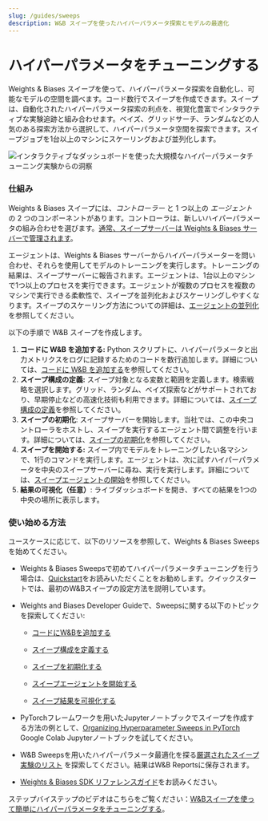 ```yaml
---
slug: /guides/sweeps
description: W&B スイープを使ったハイパーパラメータ探索とモデルの最適化
---
```


# ハイパーパラメータをチューニングする

<head>
  <title>スイープでハイパーパラメータをチューニングする</title>
</head>

Weights & Biases スイープを使って、ハイパーパラメータ探索を自動化し、可能なモデルの空間を調べます。コード数行でスイープを作成できます。スイープは、自動化されたハイパーパラメータ探索の利点を、視覚化豊富でインタラクティブな実験追跡と組み合わせます。ベイズ、グリッドサーチ、ランダムなどの人気のある探索方法から選択して、ハイパーパラメータ空間を探索できます。スイープジョブを1台以上のマシンにスケーリングおよび並列化します。

![インタラクティブなダッシュボードを使った大規模なハイパーパラメータチューニング実験からの洞察](/images/sweeps/intro_what_it_is.png)

### 仕組み

Weights & Biases スイープには、_コントローラー_ と 1 つ以上の _エージェント_ の 2 つのコンポーネントがあります。コントローラは、新しいハイパーパラメータの組み合わせを選びます。[通常、スイープサーバーは Weights & Biases サーバーで管理されます](https://docs.wandb.ai/guides/sweeps/local-controller)。

エージェントは、Weights & Biases サーバーからハイパーパラメーターを問い合わせ、それらを使用してモデルのトレーニングを実行します。トレーニングの結果は、スイープサーバーに報告されます。エージェントは、1台以上のマシンで1つ以上のプロセスを実行できます。エージェントが複数のプロセスを複数のマシンで実行できる柔軟性で、スイープを並列化およびスケーリングしやすくなります。スイープのスケーリング方法についての詳細は、[エージェントの並列化](https://docs.wandb.ai/guides/sweeps/parallelize-agents)を参照してください。

以下の手順で W&B スイープを作成します。

1. **コードに W&B を追加する:** Python スクリプトに、ハイパーパラメータと出力メトリクスをログに記録するためのコードを数行追加します。詳細については、[コードに W&B を追加する](https://docs.wandb.ai/guides/sweeps/add-w-and-b-to-your-code)を参照してください。
2. **スイープ構成の定義:** スイープ対象となる変数と範囲を定義します。検索戦略を選択します。グリッド、ランダム、ベイズ探索などがサポートされており、早期停止などの高速化技術も利用できます。詳細については、[スイープ構成の定義](https://docs.wandb.ai/guides/sweeps/define-sweep-configuration)を参照してください。
3. **スイープの初期化**: スイープサーバーを開始します。当社では、この中央コントローラをホストし、スイープを実行するエージェント間で調整を行います。詳細については、[スイープの初期化](https://docs.wandb.ai/guides/sweeps/initialize-sweeps)を参照してください。
4. **スイープを開始する:** スイープ内でモデルをトレーニングしたい各マシンで、1行のコマンドを実行します。エージェントは、次に試すハイパーパラメータを中央のスイープサーバーに尋ね、実行を実行します。詳細については、[スイープエージェントの開始](https://docs.wandb.ai/guides/sweeps/start-sweep-agents)を参照してください。
5. **結果の可視化（任意）**: ライブダッシュボードを開き、すべての結果を1つの中央の場所に表示します。

### 使い始める方法
ユースケースに応じて、以下のリソースを参照して、Weights & Biases Sweepsを始めてください。



* Weights & Biases Sweepsで初めてハイパーパラメータチューニングを行う場合は、[Quickstart](https://docs.wandb.ai/guides/sweeps/quickstart)をお読みいただくことをお勧めします。クイックスタートでは、最初のW&Bスイープの設定方法を説明しています。

* Weights and Biases Developer Guideで、Sweepsに関する以下のトピックを探索してください:

  * [コードにW&Bを追加する](https://docs.wandb.ai/guides/sweeps/add-w-and-b-to-your-code)

  * [スイープ構成を定義する](https://docs.wandb.ai/guides/sweeps/define-sweep-configuration)

  * [スイープを初期化する](https://docs.wandb.ai/guides/sweeps/initialize-sweeps)

  * [スイープエージェントを開始する](https://docs.wandb.ai/guides/sweeps/start-sweep-agents)

  * [スイープ結果を可視化する](https://docs.wandb.ai/guides/sweeps/visualize-sweep-results)

* PyTorchフレームワークを用いたJupyterノートブックでスイープを作成する方法の例として、[Organizing Hyperparameter Sweeps in PyTorch](https://colab.research.google.com/github/wandb/examples/blob/master/colabs/pytorch/Organizing\_Hyperparameter\_Sweeps\_in\_PyTorch\_with\_W%26B.ipynb#scrollTo=e43v8-9MEoYk) Google Colab Jupyterノートブックを試してください。

* W&B Sweepsを用いたハイパーパラメータ最適化を探る[厳選されたスイープ実験のリスト](https://docs.wandb.ai/guides/sweeps/useful-resources#reports-with-sweeps) を探索してください。結果はW&B Reportsに保存されます。

* [Weights & Biases SDK リファレンスガイド](https://docs.wandb.ai/ref)をお読みください。



ステップバイステップのビデオはこちらをご覧ください：[W&Bスイープを使って簡単にハイパーパラメータをチューニングする](https://www.youtube.com/watch?v=9zrmUIlScdY\&ab\_channel=Weights%26Biases)。



<!-- {% embed url="http://wandb.me/sweeps-video" %} -->